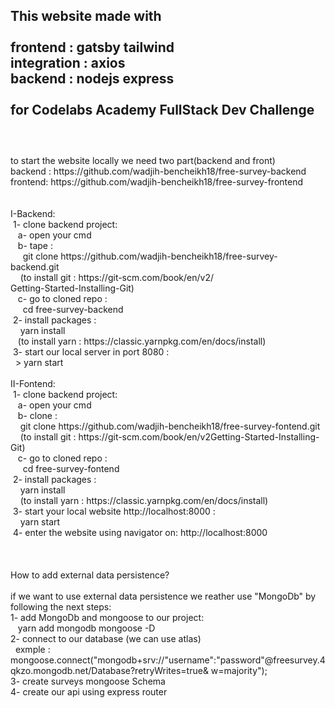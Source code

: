 This website made with  <br />
<br />
frontend : gatsby tailwind  <br />
integration : axios  <br />
backend : nodejs express <br />
<br />
for Codelabs Academy FullStack Dev Challenge <br />
<br />
----------------------------------------------------------------------
<br />
to start the website locally we need two part(backend and front) <br />
backend : https://github.com/wadjih-bencheikh18/free-survey-backend <br />
frontend: https://github.com/wadjih-bencheikh18/free-survey-frontend <br />
<br />
<br />
I-Backend: <br />
&nbsp;1- clone backend project: <br />
&nbsp;&nbsp;&nbsp;a- open your cmd <br />
&nbsp;&nbsp;&nbsp;b- tape :  <br />
&nbsp;&nbsp;&nbsp;&nbsp; git clone https://github.com/wadjih-bencheikh18/free-survey-backend.git  <br />
&nbsp;&nbsp;&nbsp;&nbsp;(to install git : https://git-scm.com/book/en/v2/ <br />Getting-Started-Installing-Git) <br />
&nbsp;&nbsp;&nbsp;c- go to cloned repo :  <br />
&nbsp;&nbsp;&nbsp;&nbsp; cd free-survey-backend <br />
&nbsp;2- install packages : <br />
&nbsp;&nbsp;&nbsp; yarn install <br />
&nbsp;&nbsp;&nbsp;(to install yarn : https://classic.yarnpkg.com/en/docs/install) <br />
&nbsp;3- start our local server in port 8080 : <br />
&nbsp;&nbsp;> yarn start <br />
 <br />
II-Fontend: <br />
&nbsp;1- clone backend project: <br />
&nbsp;&nbsp;&nbsp;a- open your cmd <br />
&nbsp;&nbsp;&nbsp;b- clone :  <br />
&nbsp;&nbsp;&nbsp;&nbsp;git clone https://github.com/wadjih-bencheikh18/free-survey-fontend.git  <br />
&nbsp;&nbsp;&nbsp;&nbsp;(to install git : https://git-scm.com/book/en/v2Getting-Started-Installing-Git) <br />
&nbsp;&nbsp;&nbsp;c- go to cloned repo :  <br />
&nbsp;&nbsp;&nbsp;&nbsp; cd free-survey-fontend <br />
&nbsp;2- install packages : <br />
&nbsp;&nbsp;&nbsp; yarn install <br />
&nbsp;&nbsp;&nbsp;&nbsp;(to install yarn : https://classic.yarnpkg.com/en/docs/install) <br />
&nbsp;3- start your local website http://localhost:8000 : <br />
&nbsp;&nbsp;&nbsp; yarn start <br />
&nbsp;4- enter the website using navigator on: http://localhost:8000 <br />
 <br />
 <br />
 <br />
How to add external data persistence? <br />
 <br />
if we want to use external data persistence we reather use "MongoDb" by following the next steps: <br />
1- add MongoDb and mongoose to our project: <br />
&nbsp;&nbsp; yarn add mongodb mongoose -D <br />
2- connect to our database (we can use atlas) <br />
&nbsp;&nbsp;exmple : mongoose.connect("mongodb+srv://"username":"password"@freesurvey.4qkzo.mongodb.net/Database?retryWrites=true&  w=majority"); <br />
3- create surveys mongoose Schema <br />
4- create our api using express router <br />